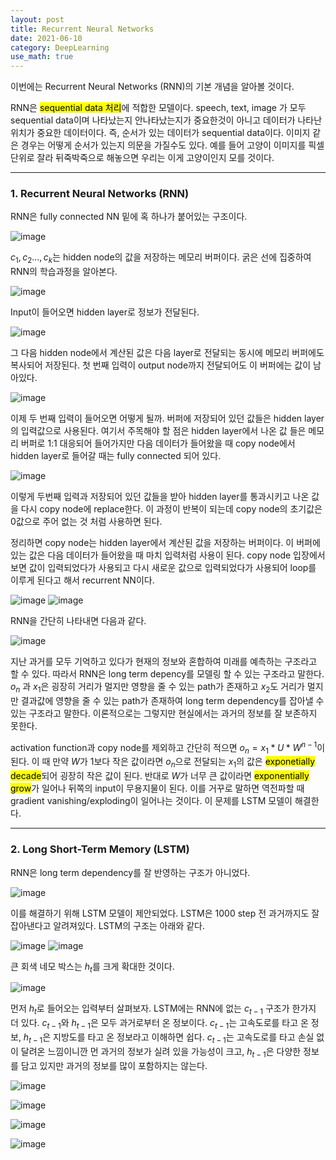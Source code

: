 ```yaml
---
layout: post
title: Recurrent Neural Networks 
date: 2021-06-10
category: DeepLearning
use_math: true
---
```


이번에는 Recurrent Neural Networks (RNN)의 기본 개념을 알아볼 것이다.

RNN은 <mark>sequential data 처리</mark>에 적합한 모델이다. speech, text, image 가 모두 sequential data이며 나타났는지 안나타났는지가 중요한것이 아니고
데이터가 나타난 위치가 중요한 데이터이다. 즉, 순서가 있는 데이터가 sequential data이다. 이미지 같은 경우는 어떻게 순서가 있는지 의문을 가질수도 있다.
예를 들어 고양이 이미지를 픽셀단위로 잘라 뒤죽박죽으로 해놓으면 우리는 이게 고양이인지 모를 것이다. 

---

### 1. Recurrent Neural Networks (RNN)

RNN은 fully connected NN 밑에 혹 하나가 붙어있는 구조이다. 

![image](https://user-images.githubusercontent.com/61526722/121352459-da869680-c967-11eb-919f-06c2080a6a28.png)

$c_{1},c_{2}...,c_{k}$는 hidden node의 값을 저장하는 메모리 버퍼이다. 굵은 선에 집중하여 RNN의 학습과정을 알아본다.

![image](https://user-images.githubusercontent.com/61526722/121353193-8b8d3100-c968-11eb-98cd-11b2c83e011b.png)

Input이 들어오면 hidden layer로 정보가 전달된다.

![image](https://user-images.githubusercontent.com/61526722/121352878-410bb480-c968-11eb-8104-10231af80b9c.png)

그 다음 hidden node에서 계산된 값은 다음 layer로 전달되는 동시에 메모리 버퍼에도 복사되어 저장된다. 첫 번째 입력이 output node까지 전달되어도 이 버퍼에는 값이 남아있다. 

![image](https://user-images.githubusercontent.com/61526722/121353595-fdfe1100-c968-11eb-8f49-fe93e0a7002f.png)

이제 두 번째 입력이 들어오면 어떻게 될까. 버퍼에 저장되어 있던 값들은 hidden layer의 입력값으로 사용된다. 여기서 주목해야 할 점은 hidden layer에서 나온 값 들은 메모리 버퍼로 1:1 대응되어 들어가지만 다음 데이터가 들어왔을 때 copy node에서 hidden layer로 들어갈 때는 fully connected 되어 있다. 

![image](https://user-images.githubusercontent.com/61526722/121354158-94cacd80-c969-11eb-9f7e-871fa4bc346e.png)

이렇게 두번째 입력과 저장되어 있던 값들을 받아 hidden layer를 통과시키고 나온 값을 다시 copy node에 replace한다. 이 과정이 반복이 되는데 copy node의 초기값은 0값으로 주어 없는 것 처럼 사용하면 된다. 

정리하면 copy node는 hidden layer에서 계산된 값을 저장하는 버퍼이다. 이 버퍼에 있는 값은 다음 데이터가 들어왔을 때 마치 입력처럼 사용이 된다. copy node 입장에서 보면 값이 입력되었다가 사용되고 다시 새로운 값으로 입력되었다가 사용되어 loop를 이루게 된다고 해서 recurrent NN이다.

![image](https://user-images.githubusercontent.com/61526722/121354855-42d67780-c96a-11eb-9221-0251119aecf1.png)
![image](https://user-images.githubusercontent.com/61526722/121355082-7dd8ab00-c96a-11eb-9457-48c1e9faf884.png)

RNN을 간단히 나타내면 다음과 같다. 

![image](https://user-images.githubusercontent.com/61526722/121355561-f3dd1200-c96a-11eb-885f-cdae4ad50c87.png)

지난 과거를 모두 기억하고 있다가 현재의 정보와 혼합하여 미래를 예측하는 구조라고 할 수 있다. 따라서 RNN은 long term depency를 모델링 할 수 있는 구조라고 말한다.  $o_{n}$ 과 $x_{1}$은 굉장히 거리가 멀지만 영향을 줄 수 있는 path가 존재하고 $x_{2}$도 거리가 멀지만 결과값에 영향을 줄 수 있는 path가 존재하여 long term dependency를 잡아낼 수 있는 구조라고 말한다. 이론적으로는 그렇지만 현실에서는 과거의 정보를 잘 보존하지 못한다. 

activation function과 copy node를 제외하고 간단히 적으면 $o_{n} =  x_{1} * U * W^{n-1}$이 된다. 이 때 만약 $W$가 1보다 작은 값이라면 $o_{n}$으로 전달되는 $x_{1}$의 값은 <mark>exponetially decade</mark>되어 굉장히 작은 값이 된다. 반대로 $W$가 너무 큰 값이라면 <mark>exponentially grow</mark>가 일어나 뒤쪽의 input이 무용지물이 된다. 이를 거꾸로 말하면 역전파할 때 gradient vanishing/exploding이 일어나는 것이다. 이 문제를 LSTM 모델이 해결한다. 

---

### 2. Long Short-Term Memory (LSTM)

RNN은 long term dependency를 잘 반영하는 구조가 아니었다. 

![image](https://user-images.githubusercontent.com/61526722/121359614-a1055980-c96e-11eb-806b-489634d19927.png)

이를 해결하기 위해 LSTM 모델이 제안되었다. LSTM은 1000 step 전 과거까지도 잘 잡아낸다고 알려져있다. LSTM의 구조는 아래와 같다. 

![image](https://user-images.githubusercontent.com/61526722/121358543-ac0bba00-c96d-11eb-90b0-bf57111bd700.png)
![image](https://user-images.githubusercontent.com/61526722/121359339-58e63700-c96e-11eb-8008-837cb57acaae.png)

큰 회색 네모 박스는 $h_{t}$를 크게 확대한 것이다. 

![image](https://user-images.githubusercontent.com/61526722/121361249-13c30480-c970-11eb-8cc7-892bb68a78fb.png)

먼저 $h_{t}$로 들어오는 입력부터 살펴보자. LSTM에는 RNN에 없는 $c_{t-1}$ 구조가 한가지 더 있다. $c_{t-1}$와 $h_{t-1}$은 모두 과거로부터 온 정보이다. $c_{t-1}$는 고속도로를 타고 온 정보, $h_{t-1}$은 지방도를 타고 온 정보라고 이해하면 쉽다. $c_{t-1}$는 고속도로를 타고 손실 없이 달려온 느낌이니깐 먼 과거의 정보가 실려 있을 가능성이 크고, $h_{t-1}$은 다양한 정보를 담고 있지만 과거의 정보를 많이 포함하지는 않는다.

![image](https://user-images.githubusercontent.com/61526722/121361322-24737a80-c970-11eb-90a9-eb205cfb8a88.png)

![image](https://user-images.githubusercontent.com/61526722/121361362-2dfce280-c970-11eb-8783-9fa03813c49f.png)

![image](https://user-images.githubusercontent.com/61526722/121361406-38b77780-c970-11eb-96a4-fa4aa831b5df.png)

![image](https://user-images.githubusercontent.com/61526722/121361440-4240df80-c970-11eb-9646-39fbf95ce85e.png)

